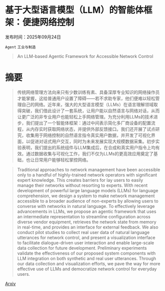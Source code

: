 # 基于大型语言模型（LLM）的智能体框架：便捷网络控制

发布时间：2025年09月24日

`Agent` `工业与制造`

> An LLM-based Agentic Framework for Accessible Network Control

# 摘要

> 传统网络管理方法向来只有少数训练有素、具备深厚专业知识的网络操作员才能掌握，这给普通用户设置了障碍——若不求助专家，他们便难以轻松管理自己的网络。近年来，强大的大型语言模型（LLMs）在语言理解领域取得突破，我们借此设计了一套系统，让用户能以自然语言与网络对话，从而让更广泛的非专业用户也能轻松上手网络管理。为充分利用LLMs的技术进步，我们提出了一个智能体框架：通过中间表示简化多厂商设备的配置流程，从内存实时获取网络状态，并提供外部反馈接口。我们还开展了试点研究，收集用于网络控制的自然语言指令真实用户数据，并开发了可视化界面，以促进对话式用户交互，同时为未来发展实现大规模数据采集。初步实验表明，我们提出的系统组件与LLM集成后，在合成和真实用户指令上均有效。通过数据收集与可视化工作，我们不仅为LLMs的更高效应用奠定了基础，也让日常用户能够轻松掌控网络。

> Traditional approaches to network management have been accessible only to a handful of highly-trained network operators with significant expert knowledge. This creates barriers for lay users to easily manage their networks without resorting to experts. With recent development of powerful large language models (LLMs) for language comprehension, we design a system to make network management accessible to a broader audience of non-experts by allowing users to converse with networks in natural language. To effectively leverage advancements in LLMs, we propose an agentic framework that uses an intermediate representation to streamline configuration across diverse vendor equipment, retrieves the network state from memory in real-time, and provides an interface for external feedback. We also conduct pilot studies to collect real user data of natural language utterances for network control, and present a visualization interface to facilitate dialogue-driven user interaction and enable large-scale data collection for future development. Preliminary experiments validate the effectiveness of our proposed system components with LLM integration on both synthetic and real user utterances. Through our data collection and visualization efforts, we pave the way for more effective use of LLMs and democratize network control for everyday users.

[Arxiv](https://arxiv.org/abs/2509.20600)